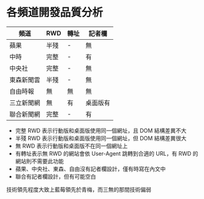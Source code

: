 # 各頻道開發品質分析

頻道 | RWD | 轉址 | 記者欄
---- | ---- | ---- | ----
蘋果 | 半殘 | - | 無
中時 | 完整 | - | 有
中央社 | 完整 | - | 無
東森新聞雲 | 半殘 | - | 無
自由時報 | 無 | 無 | 無
三立新聞網 | 無 | 有 | 桌面版有
聯合新聞網 | 完整 | - | 有

* 完整 RWD 表示行動版和桌面版使用同一個網址，且 DOM 結構差異不大
* 半殘 RWD 表示行動版和桌面版使用同一個網址，但 DOM 結構差異很大
* 無 RWD 表示行動版和桌面版不在同一個網址上
* 有轉址表示無 RWD 的網站會依 User-Agent 跳轉到合適的 URL，有 RWD 的網站則不需要此功能
* 蘋果、中央社、東森、自由沒有記者欄設計，僅有時寫在內文中
* 聯合有記者欄設計，但有可能空白

技術領先程度大致上藍莓領先於青梅，而三無的那間技術偏弱
